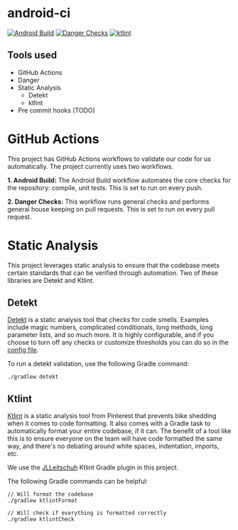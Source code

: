 # android-ci

[![Android Build](https://github.com/thesohelshaikh/android-ci/actions/workflows/android.yml/badge.svg)](https://github.com/thesohelshaikh/android-ci/actions/workflows/android.yml)
[![Danger Checks](https://github.com/thesohelshaikh/android-ci/actions/workflows/danger.yml/badge.svg)](https://github.com/thesohelshaikh/android-ci/actions/workflows/danger.yml)
[![ktlint](https://img.shields.io/badge/code%20style-%E2%9D%A4-FF4081.svg)](https://ktlint.github.io/)

## Tools used
- GitHub Actions
- Danger
- Static Analysis
  - Detekt
  - ktlint
- Pre commit hooks (TODO)


# GitHub Actions

This project has GitHub Actions workflows to validate our code for us automatically. The project currently uses two workflows.

**1. Android Build:** The Android Build workflow automates the core checks for the repository: compile, unit tests. This is set to run on every push.

**2. Danger Checks:** This workflow runs general checks and performs general house keeping on pull requests. This is set to run on every pull request.

# Static Analysis

This project leverages static analysis to ensure that the codebase meets certain standards that can be verified through automation. Two of these libraries are Detekt and Ktlint.

## Detekt

[Detekt](https://github.com/detekt/detekt) is a static analysis tool that checks for code smells. Examples include magic numbers, complicated conditionals, long methods, long parameter lists, and so much more. It is highly configurable, and if you choose to turn off any checks or customize thresholds you can do so in the [config file](/config/detekt/detekt.yml).

To run a detekt validation, use the following Gradle command:

```
./gradlew detekt
```

## Ktlint

[Ktlint](https://github.com/pinterest/ktlint) is a static analysis tool from Pinterest that prevents bike shedding when it comes to code formatting. It also comes with a Gradle task to automatically format your entire codebase, if it can. The benefit of a tool like this is to ensure everyone on the team will have code formatted the same way, and there's no debating around white spaces, indentation, imports, etc. 

We use the [JLLeitschuh](https://github.com/jlleitschuh/ktlint-gradle) Ktlint Gradle plugin in this project.

The following Gradle commands can be helpful:

```
// Will format the codebase
./gradlew ktlintFormat

// Will check if everything is formatted correctly
./gradlew ktlintCheck
```
